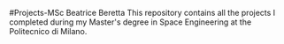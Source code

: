#Projects-MSc Beatrice Beretta
This repository contains all the projects I completed during my Master's degree in Space Engineering at the Politecnico di Milano.

